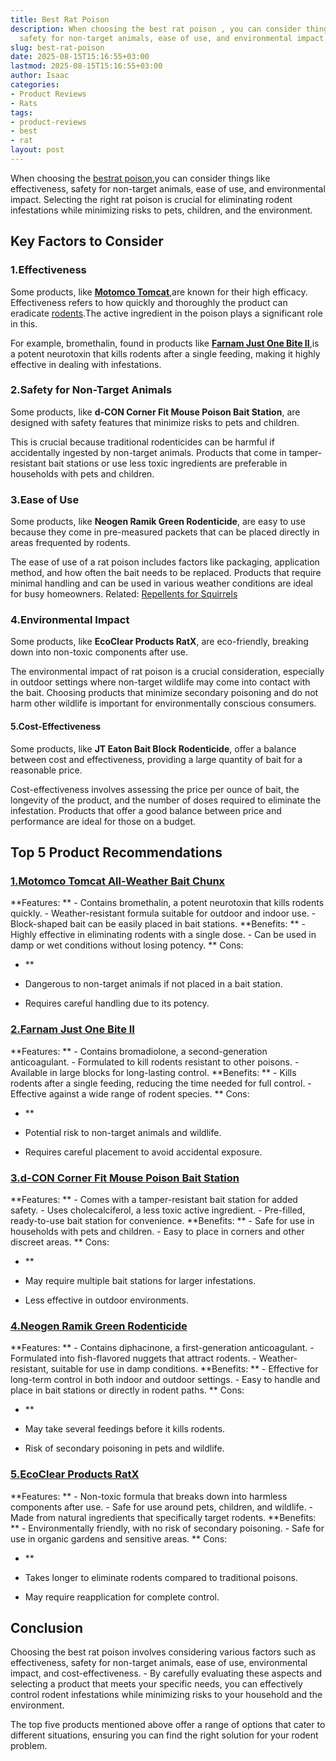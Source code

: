 ```yaml
---
title: Best Rat Poison
description: When choosing the best rat poison , you can consider things like effectiveness,
  safety for non-target animals, ease of use, and environmental impact.
slug: best-rat-poison
date: 2025-08-15T15:16:55+03:00
lastmod: 2025-08-15T15:16:55+03:00
author: Isaac
categories:
- Product Reviews
- Rats
tags:
- product-reviews
- best
- rat
layout: post
---
```

When choosing the [best](https://pestpolicy.com/best-chipmunk-repellents/)[rat poison](http://www.canadianfieldnaturalist.ca/index.php/cfn/article/view/360),you can consider things like effectiveness, safety for non-target animals, ease of use, and environmental impact. Selecting the right rat poison is crucial for eliminating rodent infestations while minimizing risks to pets, children, and the environment.

##  Key Factors to Consider

###  1.**Effectiveness**

Some products, like [**Motomco Tomcat**](https://www.amazon.com/dp/B000HHM0JK/?tag=p-policy-20),are known for their high efficacy. Effectiveness refers to how quickly and thoroughly the product can eradicate [rodents](https://pestpolicy.com/best-poison-for-squirrels/).The active ingredient in the poison plays a significant role in this.

For example, bromethalin, found in products like [**Farnam Just One Bite II**](https://www.amazon.com/dp/B005ORDWYA/?tag=p-policy-20),is a potent neurotoxin that kills rodents after a single feeding, making it highly effective in dealing with infestations.

###  2.**Safety for Non-Target Animals**

Some products, like **d-CON Corner Fit Mouse Poison Bait Station**, are designed with safety features that minimize risks to pets and children.

This is crucial because traditional rodenticides can be harmful if accidentally ingested by non-target animals. Products that come in tamper-resistant bait stations or use less toxic ingredients are preferable in households with pets and children.

###  3.**Ease of Use**

Some products, like **Neogen Ramik Green Rodenticide**, are easy to use because they come in pre-measured packets that can be placed directly in areas frequented by rodents.

The ease of use of a rat poison includes factors like packaging, application method, and how often the bait needs to be replaced. Products that require minimal handling and can be used in various weather conditions are ideal for busy homeowners. Related: [Repellents for Squirrels](https://pestpolicy.com/best-squirrel-repellent/)

###  4.**Environmental Impact**

Some products, like **EcoClear Products RatX**, are eco-friendly, breaking down into non-toxic components after use.

The environmental impact of rat poison is a crucial consideration, especially in outdoor settings where non-target wildlife may come into contact with the bait. Choosing products that minimize secondary poisoning and do not harm other wildlife is important for environmentally conscious consumers.

####  5.**Cost-Effectiveness**

Some products, like **JT Eaton Bait Block Rodenticide**, offer a balance between cost and effectiveness, providing a large quantity of bait for a reasonable price.

Cost-effectiveness involves assessing the price per ounce of bait, the longevity of the product, and the number of doses required to eliminate the infestation. Products that offer a good balance between price and performance are ideal for those on a budget.

##  Top 5 Product Recommendations

###  [1.**Motomco Tomcat All-Weather Bait Chunx**](https://www.amazon.com/dp/B000HHM0JK/?tag=p-policy-20)

**Features: ** - Contains bromethalin, a potent neurotoxin that kills rodents quickly. - Weather-resistant formula suitable for outdoor and indoor use. - Block-shaped bait can be easily placed in bait stations. **Benefits: ** - Highly effective in eliminating rodents with a single dose. - Can be used in damp or wet conditions without losing potency. **
Cons:

- **

- Dangerous to non-target animals if not placed in a bait station.

- Requires careful handling due to its potency.

###  [2.**Farnam Just One Bite II**](https://www.amazon.com/dp/B005ORDWYA/?tag=p-policy-20)

**Features: ** - Contains bromadiolone, a second-generation anticoagulant. - Formulated to kill rodents resistant to other poisons. - Available in large blocks for long-lasting control. **Benefits: ** - Kills rodents after a single feeding, reducing the time needed for full control. - Effective against a wide range of rodent species. **
Cons:

- **

- Potential risk to non-target animals and wildlife.

- Requires careful placement to avoid accidental exposure.

###  [3.**d-CON Corner Fit Mouse Poison Bait Station**](https://www.amazon.com/dp/B07FJXSZTS/?tag=p-policy-20)

**Features: ** - Comes with a tamper-resistant bait station for added safety. - Uses cholecalciferol, a less toxic active ingredient. - Pre-filled, ready-to-use bait station for convenience. **Benefits: ** - Safe for use in households with pets and children. - Easy to place in corners and other discreet areas. **
Cons:

- **

- May require multiple bait stations for larger infestations.

- Less effective in outdoor environments.

###  [4.**Neogen Ramik Green Rodenticide**](https://www.amazon.com/dp/B005BUZL2Q/?tag=p-policy-20)

**Features: ** - Contains diphacinone, a first-generation anticoagulant. - Formulated into fish-flavored nuggets that attract rodents. - Weather-resistant, suitable for use in damp conditions. **Benefits: ** - Effective for long-term control in both indoor and outdoor settings. - Easy to handle and place in bait stations or directly in rodent paths. **
Cons:

- **

- May take several feedings before it kills rodents.

- Risk of secondary poisoning in pets and wildlife.

###  [5.**EcoClear Products RatX**](https://www.amazon.com/dp/B0120BFEAM/?tag=p-policy-20)

**Features: ** - Non-toxic formula that breaks down into harmless components after use. - Safe for use around pets, children, and wildlife. - Made from natural ingredients that specifically target rodents. **Benefits: ** - Environmentally friendly, with no risk of secondary poisoning. - Safe for use in organic gardens and sensitive areas. **
Cons:

- **

- Takes longer to eliminate rodents compared to traditional poisons.

- May require reapplication for complete control.

##  Conclusion

Choosing the best rat poison involves considering various factors such as effectiveness, safety for non-target animals, ease of use, environmental impact, and cost-effectiveness. - By carefully evaluating these aspects and selecting a product that meets your specific needs, you can effectively control rodent infestations while minimizing risks to your household and the environment.

The top five products mentioned above offer a range of options that cater to different situations, ensuring you can find the right solution for your rodent problem.
